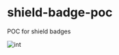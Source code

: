 # shield-badge-poc
POC for shield badges

![int](https://img.shields.io/badge/dynamic/yaml?color=lightgrey&label=int&query=int&url=https%3A%2F%2Fraw.githubusercontent.com%2Fzenyui%2Fshield-badge-poc%2Fmaster%2Fsome-service.yml)

